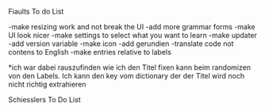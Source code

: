 Fiaults To do List

-make resizing work and not break the UI
-add more grammar forms
-make UI look nicer
-make settings to select what you want to learn
-make updater
-add version variable
-make icon
-add gerundien
-translate code not contens to English
-make entries relative to labels

*ich war dabei rauszufinden wie ich den Titel fixen kann beim randomizen von den Labels. Ich kann den key vom dictionary der der Titel wird noch nicht richtig extrahieren

Schiesslers To Do List

